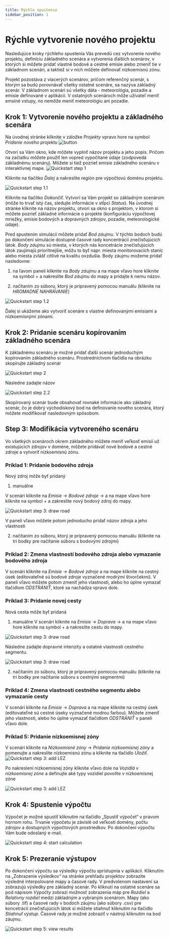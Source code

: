 ```yaml
---
title: Rýchle spustenie
sidebar_position: 1
---
```


# Rýchle vytvorenie nového projektu

Nasledujúce kroky rýchleho spustenia Vás prevedú cez vytvorenie nového projektu, definíciu základného scenára a vytvorenia ďalších scenárov, v ktorých si môžete pridať vlastné bodové a cestné emisie alebo zmeniť tie v základnom scenári, a taktiež si v nich môžete definovať nízkoemisnú zónu. 

Projekt pozostáva z viacerých scenárov, pričom referenčný scenár, s ktorým sa budú porovnávať všetky ostatné scenáre, sa nazýva základný scenár. V základnom scenári sú všetky dáta - meteorológia, pozadie a emisie definované v aplikácii. V ostatných scenároch môže užívateľ meniť emsiné vstupy, no nemôže meniť meteorológiu ani pozadie.


## Krok 1: Vytvorenie nového projektu a základného scenára 

Na úvodnej stránke kliknite v záložke *Projekty* vpravo hore na symbol *Pridanie nového projektu*  ![button](./images/pridat_novy.PNG)

Otvorí sa Vám okno, kde môžete vyplniť názov projektu a jeho popis. Pričom na začiatku môžete použiť len vopred vypočítané údaje (zodpovedá základnému scenáru). Môžete si tiež pozrieť emisie základného scenáru v interaktívnej mape. 
![Quickstart step 1](./images/quickstart1_case_name_type_SK.png)

Kliknite na tlačítko *Ďalej* a nakreslite región pre výpočtovú doménu projektu.

![Quickstart step 1.1](./images/quickstart1_case_polygon_SK.png)

Kliknite na tlačítko *Dokončiť*. Vytvorí sa Vám projekt so základným scenárom (môže to trvať istý čas, sledujte informácie v stĺpci *Status*). Na úvodnej stránke kliknite na názov projektu, otvorí sa okno s projektom, v ktorom si môžete pozrieť základné informácie o projekte (konfiguráciu výpočtovej mriežky, emisie bodových a dopravných zdrojov, pozadie, meteorologické údaje). 

Pred spustením simulácií môžete pridať *Bod záujmu*. V týchto bodoch budú po dokončení simulácie dostupné časové rady koncentrácií znečisťujúcich látok. *Body záujmu* sú miesta, v ktorých nás koncetrácie znečisťujúcich látok zaujímajú prioritnejšie, môžu to byť napr. miesta monitorovacích staníc alebo miesta zvlášť citlivé na kvalitu ovzdušia. Body záujmu možeme pridať nasledovne:

1. na ľavom paneli kliknite na *Body záujmu* a na mape vľavo hore kliknite na symbol + a nakreslite *Bod záujmu* do mapy a pridajte k nemu názov. 

2. načítaním zo súboru, ktorý je pripravený pomocou manuálu (kliknite na *HROMADNÉ NAHRÁVANIE*)

![Quickstart step 1.2](./images/bod_zaujmu.png)

Ďalej si ukážeme ako vytvoriť scenáre s vlastne definovanými emisiami a nízkoemisnými zónami.  

## Krok 2: Pridanie scenáru kopírovaním základného scenára

K základnému scenáru je možné pridať ďalší scenár jednoduchým kopírovaním základného scenáru. Prostredníctvom tlačidla na obrázku skopírujte základný scenár

![Quickstart step 2](./images/kopirovanie_scenaru.png)

Následne zadajte názov 

![Quickstart step 2.2](./images/kopirovanie_scenaru_nazov.png)

Skopírovaný scenár bude obsahovať rovnaké informácie ako základný scenár, čo je dobrý východiskový bod na definovanie nového scenára, ktorý môžete modifikovať nasledovným spôsobom.  


## Step 3: Modifikácia vytvoreného scenáru

Vo všetkých scenároch okrem základného môžete meniť veľkosť emisií už existujúcich zdrojov v doméne, môžete pridávať nové bodové a cestné zdroje a vytvoriť nízkoemisnú zónu.


### Príklad 1: Pridanie bodového zdroja

Nový zdroj môže byť pridaný 

1. manuálne 

V scenári kliknite na *Emisie* -> *Bodové zdroje* -> a na mape vľavo hore kliknite na symbol + a zakreslite nový bodový zdroj do mapy.

![Quickstart step 3: draw road](./images/quickstart3_draw_point_SK.png)

V paneli vľavo môžete potom jednoducho pridať názov zdroja a jeho vlastnosti

2. načítaním zo súboru, ktorý je pripravený pomocou manuálu (kliknite na tri bodky pre načítanie súboru s bodovými zdrojmi)

### Príklad 2: Zmena vlastností bodového zdroja alebo vymazanie bodového zdroja 

V scenári kliknite na *Emisie* -> *Bodové zdroje* a na mape kliknite na cestný úsek (editovateľné sú bodové zdroje vyznačené modrými štvorčekmi). V paneli vľavo môžete potom zmeniť jeho vlastnosti, alebo ho úplne vymazať tlačidlom *ODSTRÁNIŤ*, ktoré sa nachádza vpravo dole.


### Príklad 3: Pridanie novej cesty

Nová cesta môže byť pridaná 

1. manuálne 
V scenári kliknite na *Emisie* -> *Doprava* -> a na mape vľavo hore kliknite na symbol + a nakreslite cestu do mapy.

![Quickstart step 3: draw road](./images/quickstart3_draw_road_SK.png)

Následne zadajte dopravné intenzity a ostatné vlastnosti cestného segmentu. 

![Quickstart step 3: draw road](./images/quickstart3_draw_road2_SK.png)

2. načítaním zo súboru, ktorý je pripravený pomocou manuálu (kliknite na tri bodky pre načítanie súboru s cestnými segmentmi)

### Príklad 4: Zmena vlastností cestného segmentu alebo vymazanie cesty  

V scenári kliknite na *Emisie* -> *Doprava* a na mape kliknite na cestný úsek (editovateľné sú cestné úseky vyznačené modrou farbou). Môžete zmeniť jeho vlastnosti, alebo ho úplne vymazať tlačidlom *ODSTRÁNIŤ* v paneli vľavo dole. 

### Príklad 5: Pridanie nízkoemisnej zóny

V scenári kliknite na *Nízkoemisné zóny* -> *Pridanie nízkoemisnej zóny* a pomenujte a nakreslite nízkoemisnú zónu a kliknite na tlačidlo *Uložiť*.
![Quickstart step 3: add LEZ](./images/quickstart3_lez_name_polygon_SK.png)

Po nakreslení nízkoemisnej zóny kliknite vľavo dole na *Vozidlá v nízkoemisnej zóne* a definujte aké typy vozidiel povolíte v nízkoemisnej zóne

![Quickstart step 3: add LEZ](./images/quickstart3_lez_vehicle_restrictions_SK.png)


## Krok 4: Spustenie výpočtu

Výpočet je možné spustiť kliknutím na tlačidlo „Spustiť výpočet“ v pravom hornom rohu. Trvanie výpočetu je závislé od veľkosti domény, počtu zdrojov a dostupných výpočtových prostriedkov. Po dokončení výpočtu Vám bude odoslaný e-mail.  

![Quickstart step 4: start calculation](./images/quickstart4_start_calculation.png)

## Krok 5: Prezeranie výstupov 

Po dokončení výpočtu sa výsledky výpočtu sprístupnia v aplikácii. Kliknutím na „Zobrazenie výsledkov“ na stránke prehľadu projektov zobrazíte výsledné interpolované mapy a časové rady. V predvolenom nastavení sa zobrazujú výsledky pre základný scenár. Po kliknutí na ostatné scenáre sa pod nápisom *Výpočty* zobrazí možnosť zobrazenia máp pre *Rozdiel* a *Relatívny rozdiel* medzi základným a vybraným scenárom. Mapy (ako súbory .tif) a časové rady v bodoch záujmu  (ako súbory .csv) pre koncetrácií znečisťujúcich látok si môžete stiahnuť kliknutím na tlačidlo *Stiahnuť výstup*. Časové rady je možné zobraziť v nástroji kliknutím na bod záujmu. 

![Quickstart step 5: view results](./images/quickstart5_results.png)

